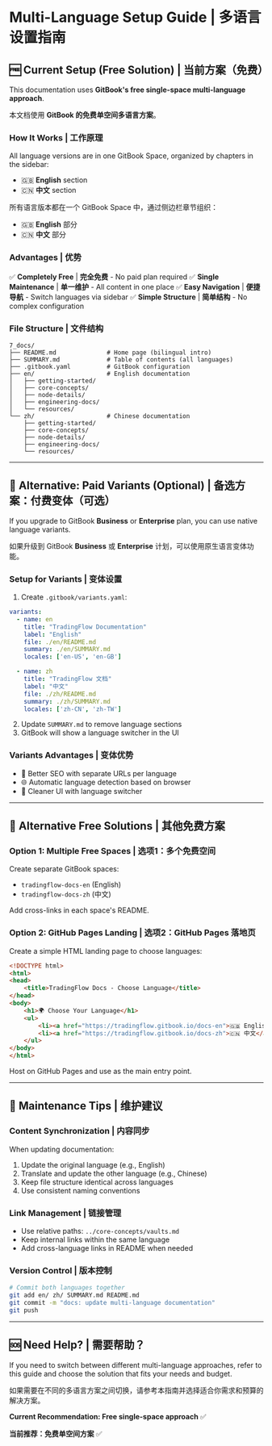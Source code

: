 # Multi-Language Setup Guide | 多语言设置指南

## 🆓 Current Setup (Free Solution) | 当前方案（免费）

This documentation uses **GitBook's free single-space multi-language approach**.

本文档使用 **GitBook 的免费单空间多语言方案**。

### How It Works | 工作原理

All language versions are in one GitBook Space, organized by chapters in the sidebar:
- 🇬🇧 **English** section
- 🇨🇳 **中文** section

所有语言版本都在一个 GitBook Space 中，通过侧边栏章节组织：
- 🇬🇧 **English** 部分
- 🇨🇳 **中文** 部分

### Advantages | 优势

✅ **Completely Free** | **完全免费** - No paid plan required
✅ **Single Maintenance** | **单一维护** - All content in one place
✅ **Easy Navigation** | **便捷导航** - Switch languages via sidebar
✅ **Simple Structure** | **简单结构** - No complex configuration

### File Structure | 文件结构

```
7_docs/
├── README.md              # Home page (bilingual intro)
├── SUMMARY.md             # Table of contents (all languages)
├── .gitbook.yaml          # GitBook configuration
├── en/                    # English documentation
│   ├── getting-started/
│   ├── core-concepts/
│   ├── node-details/
│   ├── engineering-docs/
│   └── resources/
└── zh/                    # Chinese documentation
    ├── getting-started/
    ├── core-concepts/
    ├── node-details/
    ├── engineering-docs/
    └── resources/
```

---

## 💎 Alternative: Paid Variants (Optional) | 备选方案：付费变体（可选）

If you upgrade to GitBook **Business** or **Enterprise** plan, you can use native language variants.

如果升级到 GitBook **Business** 或 **Enterprise** 计划，可以使用原生语言变体功能。

### Setup for Variants | 变体设置

1. Create `.gitbook/variants.yaml`:

```yaml
variants:
  - name: en
    title: "TradingFlow Documentation"
    label: "English"
    file: ./en/README.md
    summary: ./en/SUMMARY.md
    locales: ['en-US', 'en-GB']

  - name: zh
    title: "TradingFlow 文档"
    label: "中文"
    file: ./zh/README.md
    summary: ./zh/SUMMARY.md
    locales: ['zh-CN', 'zh-TW']
```

2. Update `SUMMARY.md` to remove language sections
3. GitBook will show a language switcher in the UI

### Variants Advantages | 变体优势

- 🎯 Better SEO with separate URLs per language
- 🌐 Automatic language detection based on browser
- 🎨 Cleaner UI with language switcher

---

## 🔄 Alternative Free Solutions | 其他免费方案

### Option 1: Multiple Free Spaces | 选项1：多个免费空间

Create separate GitBook spaces:
- `tradingflow-docs-en` (English)
- `tradingflow-docs-zh` (中文)

Add cross-links in each space's README.

### Option 2: GitHub Pages Landing | 选项2：GitHub Pages 落地页

Create a simple HTML landing page to choose languages:

```html
<!DOCTYPE html>
<html>
<head>
    <title>TradingFlow Docs - Choose Language</title>
</head>
<body>
    <h1>🌍 Choose Your Language</h1>
    <ul>
        <li><a href="https://tradingflow.gitbook.io/docs-en">🇬🇧 English</a></li>
        <li><a href="https://tradingflow.gitbook.io/docs-zh">🇨🇳 中文</a></li>
    </ul>
</body>
</html>
```

Host on GitHub Pages and use as the main entry point.

---

## 📝 Maintenance Tips | 维护建议

### Content Synchronization | 内容同步

When updating documentation:
1. Update the original language (e.g., English)
2. Translate and update the other language (e.g., Chinese)
3. Keep file structure identical across languages
4. Use consistent naming conventions

### Link Management | 链接管理

- Use relative paths: `../core-concepts/vaults.md`
- Keep internal links within the same language
- Add cross-language links in README when needed

### Version Control | 版本控制

```bash
# Commit both languages together
git add en/ zh/ SUMMARY.md README.md
git commit -m "docs: update multi-language documentation"
git push
```

---

## 🆘 Need Help? | 需要帮助？

If you need to switch between different multi-language approaches, refer to this guide and choose the solution that fits your needs and budget.

如果需要在不同的多语言方案之间切换，请参考本指南并选择适合你需求和预算的解决方案。

**Current Recommendation: Free single-space approach** ✅

**当前推荐：免费单空间方案** ✅
